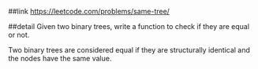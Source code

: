 ##link
https://leetcode.com/problems/same-tree/

##detail
Given two binary trees, write a function to check if they are equal or not.

Two binary trees are considered equal if they are structurally identical and the nodes have the same value.
